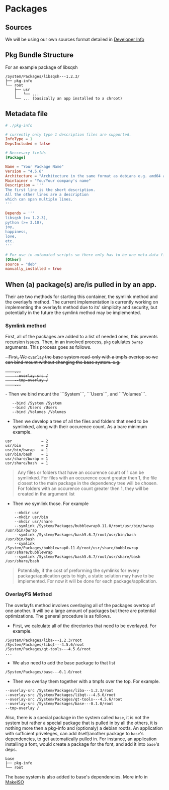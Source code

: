 # Packages

## Sources

We will be using our own sources format detailed in [Developer Info](DeveloperInfo.md)

## Pkg Bundle Structure
For an example package of libsqsh
```
/System/Packages/libsqsh---1.2.3/
├── pkg-info
└── root
	├── usr
	│	└── ...
	└── ... (basically an app installed to a chroot)
```

## Metadata file
```toml
# ./pkg-info

# currently only type 1 description files are supported.
InfoType = 1
DepsIncluded = false

# Neccesary fields
[Package]

Name = "Your Package Name"
Version = "4.5.6"
Architecture = "Architecture in the same format as debians e.g. amd64 arm64 etc."
Maintainer = "You/Your company's name"
Description = '''
The first line is the short description.
All the other lines are a description
which can span multiple lines.
'''

Depends = '''
libsqsh (>= 1.2.3),
python (>= 3.10),
joy,
happiness,
love,
etc.
'''

# For use in automated scripts so there only has to be one meta-data file
[Other]
source = "deb"
manually_installed = true
```

## When (a) package(s) are/is pulled in by an app.
Their are two methods for starting this container, the symlink method and the overlayfs method.
The current implementation is currently working on implementing the overlayfs method due to its'
simplicity and security, but potentially in the future the symlink method may be implemented.


### Symlink method
First, all of the packages are added to a list of needed ones, this prevents recursion issues. Then,
in an involved process, ```pkg``` calulates ```bwrap``` arguments. This process goes as follows.

<strike> - First, We ```overlay``` the base system read-only with a tmpfs overtop so we can bind mount without
	changing the base system. e.g.
```
	...
	--overlay-src /
	--tmp-overlay /
	...
```
</strike>
 - Then we bind mount the ```System```, ```Users```, and ```Volumes```.

 ```
	--bind /System /System
	--bind /Users /Users
	--bind /Volumes /Volumes
 ```

 - Then we develop a tree of all the files and folders that need to be symlinked, along with their
	occurence count. As a bare minimum example.

 ```
 usr             = 2
 usr/bin         = 2
 usr/bin/bwrap   = 1
 usr/bin/bash    = 1
 usr/share/bwrap = 1
 usr/share/bash  = 1
 ```
> Any files or folders that have an occurence count of 1 can be symlinked. For files with an occurence
> count greater then 1, the file closest to the main package in the dependency tree will be chosen.
> For folders with an occurence count greater then 1, they will be created in the argument list
 - Then we symlink those. For example

```
	--mkdir usr
	--mkdir usr/bin
	--mkdir usr/share
	--symlink /System/Packages/bubblewrap0.11.0/root/usr/bin/bwrap /usr/bin/bwrap
	--symlink /System/Packages/bash5.6.7/root/usr/bin/bash /usr/bin/bash
	--symlink /System/Packages/bubblewrap0.11.0/root/usr/share/bubblewrap /usr/share/bubblewrap
	--symlink /System/Packages/bash5.6.7/root/usr/share/bash /usr/share/bash
```

> Potentially, if the cost of preforming the symlinks for every package/application gets to high, a
> static solution may have to be implemented. For now it will be done for each package/application.

### OverlayFS Method

The overlayfs method involves overlaying all of the packages overtop of one another. It will be a large amount of
packages but there are potential optimizations. The general procedure is as follows.
 - First, we calculate all of the directories that need to be overlayed. For example.

```
/System/Packages/liba---1.2.3/root
/System/Packages/libqt---4.5.6/root
/System/Packages/qt-tools---4.5.6/root
...
```
 - We also need to add the base package to that list
```
/System/Packages/base---0.1.0/root
```

 - Then we overlay them together with a tmpfs over the top. For example.

```
--overlay-src /System/Packages/liba---1.2.3/root
--overlay-src /System/Packages/libqt---4.5.6/root
--overlay-src /System/Packages/qt-tools---4.5.6/root
--overlay-src /System/Packages/base---0.1.0/root
--tmp-overlay /
```

Also, there is a special package in the system called ```base```, it is not the system but rather
a special package that is pulled in by all the others, it is nothing more then a pkg-info and (optionaly)
a debian rootfs. An application with sufficient priveleges, can add itself/another package to
```base```'s dependencies, to get automatically pulled in. For instance, an application installing a
font, would create a package for the font, and add it into ```base```'s deps.

```
base
├── pkg-info
└── root
```

The base system is also added to base's dependencies. More info in [MakeISO](MakeISO.md)
